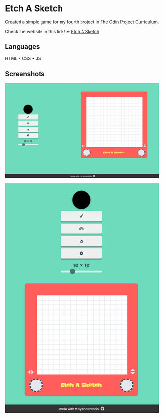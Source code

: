 # Etch A Sketch

Created a simple game for my fourth project in [The Odin Project](https://www.theodinproject.com/) Curriculum.

Check the website in this link! ➮ [Etch A Sketch](https://shairatorio.github.io/etch-a-sketch/)
## Languages

HTML • CSS • JS
## Screenshots

![Desktop App Screenshot](https://github.com/shairatorio/etch-a-sketch/blob/develop/resources/images/desktop-ss.png?raw=true)

![Mobile App Screenshot](https://github.com/shairatorio/etch-a-sketch/blob/develop/resources/images/mobile-ss.png?raw=true)